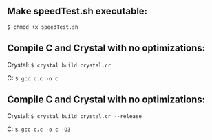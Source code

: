 ## Make speedTest.sh executable:
```$ chmod +x speedTest.sh```

## Compile C and Crystal with no optimizations:
Crystal:
```$ crystal build crystal.cr```

C:
```$ gcc c.c -o c```

## Compile C and Crystal with no optimizations:
Crystal:
```$ crystal build crystal.cr --release```

C:
```$ gcc c.c -o c -O3```

